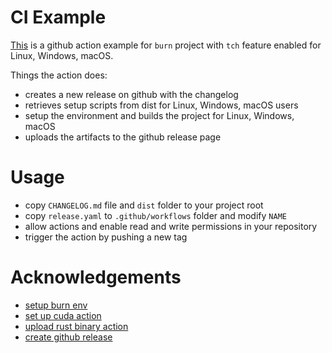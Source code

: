 # CI Example

[This](https://github.com/tracel-ai/burn/tree/main/examples/tch-ci/release.yaml)
is a github action example for `burn` project with `tch` feature enabled for Linux, Windows, macOS.

Things the action does:
- creates a new release on github with the changelog
- retrieves setup scripts from dist for Linux, Windows, macOS users
- setup the environment and builds the project for Linux, Windows, macOS
- uploads the artifacts to the github release page

# Usage

- copy `CHANGELOG.md` file and `dist` folder to your project root
- copy `release.yaml` to `.github/workflows` folder and modify `NAME`
- allow actions and enable read and write permissions in your repository
- trigger the action by pushing a new tag

# Acknowledgements

- [setup burn env](https://github.com/tracel-ai/burn/tree/main/crates/burn-tch)
- [set up cuda action](https://github.com/Jimver/cuda-toolkit)
- [upload rust binary action](https://github.com/taiki-e/upload-rust-binary-action)
- [create github release](https://github.com/taiki-e/create-gh-release-action)
